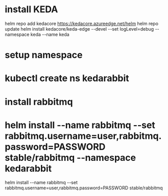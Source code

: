 # install KEDA
helm repo add kedacore https://kedacore.azureedge.net/helm
helm repo update
helm install kedacore/keda-edge --devel --set logLevel=debug --namespace keda --name keda

# setup namespace
# kubectl create ns kedarabbit

# install rabbitmq
# helm install --name rabbitmq --set rabbitmq.username=user,rabbitmq.password=PASSWORD stable/rabbitmq --namespace kedarabbit
helm install --name rabbitmq --set rabbitmq.username=user,rabbitmq.password=PASSWORD stable/rabbitmq